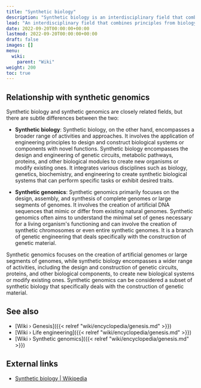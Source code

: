 ```yaml
---
title: "Synthetic biology"
description: "Synthetic biology is an interdisciplinary field that combines principles from biology, genetics, and engineering to design and construct artificial biological systems, genetic circuits, and organisms with novel functions or characteristics. It involves the deliberate modification or creation of genetic material and the engineering of biological components to program living cells to perform specific tasks or exhibit desired traits. Synthetic biology aims to understand and re-engineer biological systems."
lead: "An interdisciplinary field that combines principles from biology, genetics, and engineering to design and construct artificial biological systems, genetic circuits, and organisms with novel functions or characteristics. It involves the deliberate modification or creation of genetic material and the engineering of biological components to program living cells to perform specific tasks or exhibit desired traits. Synthetic biology aims to understand and re-engineer biological systems."
date: 2022-09-20T00:00:00+00:00
lastmod: 2022-09-20T00:00:00+00:00
draft: false
images: []
menu:
  wiki:
    parent: "Wiki"
weight: 200
toc: true
---
```


## Relationship with synthetic genomics

Synthetic biology and synthetic genomics are closely related fields, but there are subtle differences between the two:

- **Synthetic biology**: Synthetic biology, on the other hand, encompasses a broader range of activities and approaches. It involves the application of engineering principles to design and construct biological systems or components with novel functions. Synthetic biology encompasses the design and engineering of genetic circuits, metabolic pathways, proteins, and other biological modules to create new organisms or modify existing ones. It integrates various disciplines such as biology, genetics, biochemistry, and engineering to create synthetic biological systems that can perform specific tasks or exhibit desired traits.

- **Synthetic genomics**: Synthetic genomics primarily focuses on the design, assembly, and synthesis of complete genomes or large segments of genomes. It involves the creation of artificial DNA sequences that mimic or differ from existing natural genomes. Synthetic genomics often aims to understand the minimal set of genes necessary for a living organism's functioning and can involve the creation of synthetic chromosomes or even entire synthetic genomes. It is a branch of genetic engineering that deals specifically with the construction of genetic material.

Synthetic genomics focuses on the creation of artificial genomes or large segments of genomes, while synthetic biology encompasses a wider range of activities, including the design and construction of genetic circuits, proteins, and other biological components, to create new biological systems or modify existing ones. Synthetic genomics can be considered a subset of synthetic biology that specifically deals with the construction of genetic material.

## See also

- [Wiki › Genesis]({{< relref "wiki/encyclopedia/genesis.md" >}})
- [Wiki › Life engineering]({{< relref "wiki/encyclopedia/genesis.md" >}})
- [Wiki › Synthetic genomics]({{< relref "wiki/encyclopedia/genesis.md" >}})

## External links

- [Synthetic biology | Wikipedia](https://en.wikipedia.org/wiki/Synthetic_biology)
